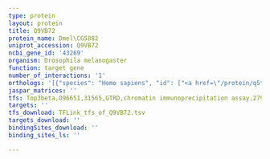 ```yaml
---
type: protein
layout: protein
title: Q9VB72
protein_name: Dmel\CG5882
uniprot_accession: Q9VB72
ncbi_gene_id: '43269'
organism: Drosophila melanogaster
function: target gene
number_of_interactions: '1'
orthologs: '[{"species": "Homo sapiens", "id": ["<a href=\"/protein/q5t655\">Q5T655</a>"]}, {"species": "Danio rerio", "id": ["B8JHX6"]}, {"species": "Mus musculus", "id": ["<a href=\"/protein/b2rw38\">B2RW38</a>"]}, {"species": "Rattus norvegicus", "id": ["A0A096MJJ4"]}, {"species": "Saccharomyces cerevisiae", "id": ["<a href=\"/protein/p47166\">P47166</a>", "<a href=\"/protein/q06704\">Q06704</a>"]}]'
jaspar_matrices: ''
tfs: Top3beta,O96651,31565,GTRD,chromatin immunoprecipitation assay,27924024%5Buid%5D,No
targets: ''
tfs_download: TFLink_tfs_of_Q9VB72.tsv
targets_download: ''
bindingSites_download: ''
binding_sites_ls: ''

---
```

